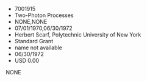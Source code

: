 * 7001915
* Two-Photon Processes
* NONE,NONE
* 07/01/1970,06/30/1972
* Herbert Scarf, Polytechnic University of New York
* Standard Grant
* name not available
* 06/30/1972
* USD 0.00

NONE